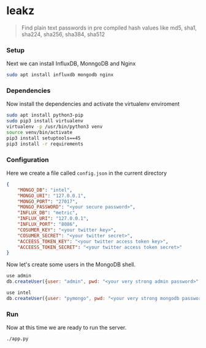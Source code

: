 # leakz

> Find plain text passwords in pre compiled hash values like md5, sha1, sha224, sha256, sha384, sha512


### Setup

Next we can install InfluxDB, MonngoDB and Nginx

```sh
sudo apt install influxdb mongodb nginx
```


### Dependencies

Now install the dependencies and activate the virtualenv enviroment

```sh
sudo apt install python3-pip
sudo pip3 install virtualenv
virtualenv -p /usr/bin/python3 venv
source venv/bin/activate
pip3 install setuptools==45
pip3 install -r requirements
```


### Configuration

Here we create a file called `config.json` in the current directory

```json
{
    "MONGO_DB": "intel",
    "MONGO_URI": "127.0.0.1",
    "MONGO_PORT": "27017",
    "MONGO_PASSWORD": "<your secure password>",
    "INFLUX_DB": "metric",
    "INFLUX_URI": "127.0.0.1",
    "INFLUX_PORT": "8086",
    "COSUMER_KEY": "<your twitter key>",
    "COSUMER_SECRET": "<your twitter secret>",
    "ACCEESS_TOKEN_KEY": "<your twitter access token key>",
    "ACCEESS_TOKEN_SECRET": "<your twitter access token secret>"
}
```


Now let's create some users in the MongoDB shell.


```js
use admin
db.createUser({user: "admin", pwd: "<your very strong admin password>", roles: [{ role: "userAdminAnyDatabase", db: "admin" }] })

use intel
db.createUser({user: "pymongo", pwd: "<your very strong mongodb password>", roles: [ "readWrite"]})
```

### Run

Now at this time we are ready to run the server.

```sh
./app.py
```
